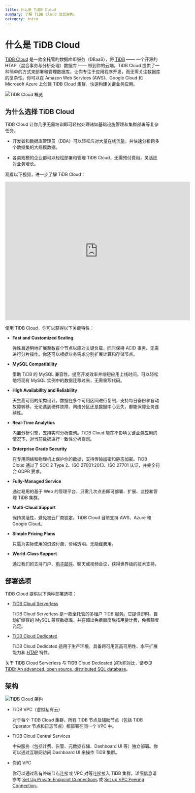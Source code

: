 ```yaml
---
title: 什么是 TiDB Cloud
summary: 了解 TiDB Cloud 及其架构。
category: intro
---
```


# 什么是 TiDB Cloud

[TiDB Cloud](https://www.pingcap.com/tidb-cloud/) 是一款全托管的数据库即服务（DBaaS），将 [TiDB](https://docs.pingcap.com/tidb/stable/overview) —— 一个开源的 HTAP（混合事务与分析处理）数据库 —— 带到你的云端。TiDB Cloud 提供了一种简单的方式来部署和管理数据库，让你专注于应用程序开发，而无需关注数据库的复杂性。你可以在 Amazon Web Services (AWS)、Google Cloud 和 Microsoft Azure 上创建 TiDB Cloud 集群，快速构建关键业务应用。

![TiDB Cloud 概览](/media/tidb-cloud/tidb-cloud-overview.png)

## 为什么选择 TiDB Cloud

TiDB Cloud 让你几乎无需培训即可轻松处理诸如基础设施管理和集群部署等复杂任务。

- 开发者和数据库管理员（DBA）可以轻松应对大量在线流量，并快速分析跨多个数据集的大规模数据。

- 各类规模的企业都可以轻松部署和管理 TiDB Cloud，无需预付费用，灵活应对业务增长。

观看以下视频，进一步了解 TiDB Cloud：

<iframe width="600" height="450" src="https://www.youtube.com/embed/skCV9BEmjbo?enablejsapi=1" title="Why TiDB Cloud?" frameborder="0" allow="accelerometer; autoplay; clipboard-write; encrypted-media; gyroscope; picture-in-picture" allowfullscreen></iframe>

使用 TiDB Cloud，你可以获得以下关键特性：

- **Fast and Customized Scaling**

    弹性且透明地扩展至数百个节点以应对关键负载，同时保持 ACID 事务。无需进行分片操作。你还可以根据业务需求分别扩展计算和存储节点。

- **MySQL Compatibility**

    借助 TiDB 的 MySQL 兼容性，提高开发效率并缩短应用上线时间。可以轻松地将现有 MySQL 实例中的数据迁移过来，无需重写代码。

- **High Availability and Reliability**

    天生高可用的架构设计。数据在多个可用区间进行复制，支持每日备份和自动故障转移，无论遇到硬件故障、网络分区还是数据中心丢失，都能保障业务连续性。

- **Real-Time Analytics**

    内置分析引擎，支持实时分析查询。TiDB Cloud 能在不影响关键业务应用的情况下，对当前数据进行一致性分析查询。

- **Enterprise Grade Security**

    在专用网络和物理机上保护你的数据，支持传输加密和静态加密。TiDB Cloud 通过了 SOC 2 Type 2、ISO 27001:2013、ISO 27701 认证，并完全符合 GDPR 要求。

- **Fully-Managed Service**

    通过易用的基于 Web 的管理平台，只需几次点击即可部署、扩展、监控和管理 TiDB 集群。

- **Multi-Cloud Support**

    保持灵活性，避免被云厂商锁定。TiDB Cloud 目前支持 AWS、Azure 和 Google Cloud。

- **Simple Pricing Plans**

    只需为实际使用的资源付费，价格透明，无隐藏费用。

- **World-Class Support**

    通过我们的支持门户、<a href="mailto:tidbcloud-support@pingcap.com">电子邮件</a>、聊天或视频会议，获得世界级的技术支持。

## 部署选项

TiDB Cloud 提供以下两种部署选项：

- [TiDB Cloud Serverless](https://www.pingcap.com/tidb-cloud-serverless)

    TiDB Cloud Serverless 是一款全托管的多租户 TiDB 服务。它提供即时、自动扩缩容的 MySQL 兼容数据库，并在超出免费额度后按用量计费，免费额度充足。

- [TiDB Cloud Dedicated](https://www.pingcap.com/tidb-cloud-dedicated)

    TiDB Cloud Dedicated 适用于生产环境，具备跨可用区高可用性、水平扩展能力和 [HTAP](https://en.wikipedia.org/wiki/Hybrid_transactional/analytical_processing) 特性。

关于 TiDB Cloud Serverless 与 TiDB Cloud Dedicated 的功能对比，请参见 [TiDB: An advanced, open source, distributed SQL database](https://www.pingcap.com/get-started-tidb)。

## 架构

![TiDB Cloud 架构](/media/tidb-cloud/tidb-cloud-architecture.png)

- TiDB VPC（虚拟私有云）

    对于每个 TiDB Cloud 集群，所有 TiDB 节点及辅助节点（包括 TiDB Operator 节点和日志节点）都部署在同一个 VPC 中。

- TiDB Cloud Central Services

    中央服务（包括计费、告警、元数据存储、Dashboard UI 等）独立部署。你可以通过互联网访问 Dashboard UI 来操作 TiDB 集群。

- 你的 VPC

    你可以通过私有终端节点连接或 VPC 对等连接接入 TiDB 集群。详细信息请参考 [Set Up Private Endpoint Connections](/tidb-cloud/set-up-private-endpoint-connections.md) 或 [Set up VPC Peering Connection](/tidb-cloud/set-up-vpc-peering-connections.md)。